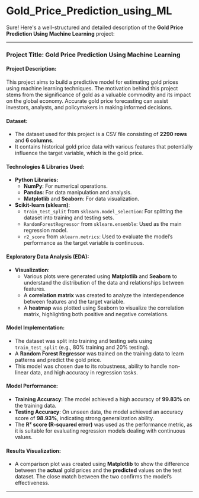 # Gold_Price_Prediction_using_ML
Sure! Here's a well-structured and detailed description of the **Gold Price Prediction Using Machine Learning** project:

---

### **Project Title: Gold Price Prediction Using Machine Learning**

#### **Project Description:**

This project aims to build a predictive model for estimating gold prices using machine learning techniques. The motivation behind this project stems from the significance of gold as a valuable commodity and its impact on the global economy. Accurate gold price forecasting can assist investors, analysts, and policymakers in making informed decisions.

#### **Dataset:**

- The dataset used for this project is a CSV file consisting of **2290 rows** and **6 columns**.
- It contains historical gold price data with various features that potentially influence the target variable, which is the gold price.

#### **Technologies & Libraries Used:**

- **Python Libraries:**
  - **NumPy**: For numerical operations.
  - **Pandas**: For data manipulation and analysis.
  - **Matplotlib** and **Seaborn**: For data visualization.
- **Scikit-learn (sklearn)**:
  - `train_test_split` from `sklearn.model_selection`: For splitting the dataset into training and testing sets.
  - `RandomForestRegressor` from `sklearn.ensemble`: Used as the main regression model.
  - `r2_score` from `sklearn.metrics`: Used to evaluate the model’s performance as the target variable is continuous.

#### **Exploratory Data Analysis (EDA):**

- **Visualization**:
  - Various plots were generated using **Matplotlib** and **Seaborn** to understand the distribution of the data and relationships between features.
  - A **correlation matrix** was created to analyze the interdependence between features and the target variable.
  - A **heatmap** was plotted using Seaborn to visualize the correlation matrix, highlighting both positive and negative correlations.
  
#### **Model Implementation:**

- The dataset was split into training and testing sets using `train_test_split` (e.g., 80% training and 20% testing).
- A **Random Forest Regressor** was trained on the training data to learn patterns and predict the gold price.
- This model was chosen due to its robustness, ability to handle non-linear data, and high accuracy in regression tasks.

#### **Model Performance:**

- **Training Accuracy**: The model achieved a high accuracy of **99.83%** on the training data.
- **Testing Accuracy**: On unseen data, the model achieved an accuracy score of **98.93%**, indicating strong generalization ability.
- The **R² score (R-squared error)** was used as the performance metric, as it is suitable for evaluating regression models dealing with continuous values.

#### **Results Visualization:**

- A comparison plot was created using **Matplotlib** to show the difference between the **actual** gold prices and the **predicted** values on the test dataset. The close match between the two confirms the model’s effectiveness.

---
